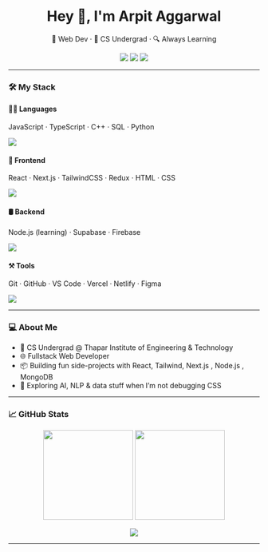 <h1 align="center">Hey 👋, I'm Arpit Aggarwal</h1>
<p align="center">
  🚀 Web Dev · 🧠 CS Undergrad · 🔍 Always Learning
</p>

<p align="center">
  <a href="https://github.com/arpitaggarwal0511"><img src="https://img.shields.io/github/followers/arpitaggarwal0511?label=Follow&style=social"></a>
  <a href="mailto:arpitaggarwal0511@gmail.com"><img src="https://img.shields.io/badge/Gmail-Contact-red?logo=gmail&style=flat-square"></a>
  <a href="https://www.linkedin.com/in/arpit-aggarwal-5b6040257/"><img src="https://img.shields.io/badge/LinkedIn-Connect-blue?logo=linkedin&style=flat-square"></a>
</p>

---

### 🛠️ My Stack

#### 👨‍💻 Languages  
JavaScript · TypeScript · C++ · SQL · Python  
<p>
  <img src="https://skillicons.dev/icons?i=js,ts,cpp,python" />
</p>

#### 🎨 Frontend  
React · Next.js · TailwindCSS · Redux · HTML · CSS  
<p>
  <img src="https://skillicons.dev/icons?i=react,nextjs,tailwind,redux,html,css" />
</p>

#### 🛢️ Backend  
Node.js (learning) · Supabase · Firebase  
<p>
  <img src="https://skillicons.dev/icons?i=nodejs,mongodb" />
</p>

#### ⚒️ Tools  
Git · GitHub · VS Code · Vercel · Netlify · Figma  
<p>
  <img src="https://skillicons.dev/icons?i=git,github,vscode,vercel,netlify,figma" />
</p>


---

### 💻 About Me

- 🏫 CS Undergrad @ Thapar Institute of Engineering & Technology 
- 🌐 Fullstack Web Developer  
- 📦 Building fun side-projects with React, Tailwind, Next.js , Node.js , MongoDB  
- 🧠 Exploring AI, NLP & data stuff when I’m not debugging CSS  
---


### 📈 GitHub Stats

<p align="center"> <img src="https://github-readme-stats.vercel.app/api?username=arpitaggarwal0511&show_icons=true&theme=react&border_radius=10" height="180"/> <img src="https://github-readme-streak-stats.herokuapp.com?user=arpitaggarwal0511&theme=react&border_radius=10" height="180"/> </p> <p align="center"> <img src="https://github-readme-stats.vercel.app/api/top-langs/?username=arpitaggarwal0511&layout=compact&theme=react&border_radius=10" /> </p>

---


